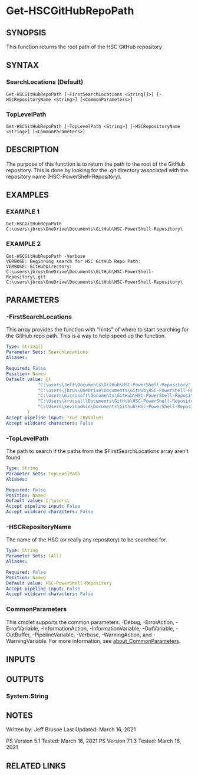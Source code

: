 # Get-HSCGitHubRepoPath

## SYNOPSIS
This function returns the root path of the HSC GitHub repository

## SYNTAX

### SearchLocations (Default)
```
Get-HSCGitHubRepoPath [-FirstSearchLocations <String[]>] [-HSCRepositoryName <String>] [<CommonParameters>]
```

### TopLevelPath
```
Get-HSCGitHubRepoPath [-TopLevelPath <String>] [-HSCRepositoryName <String>] [<CommonParameters>]
```

## DESCRIPTION
The purpose of this function is to return the path to the root of the
GitHub repository.
This is done by looking for the .git directory
associated with the repository name (HSC-PowerShell-Repository).

## EXAMPLES

### EXAMPLE 1
```
Get-HSCGitHubRepoPath
C:\users\jbrus\OneDrive\Documents\GitHub\HSC-PowerShell-Repository\
```

### EXAMPLE 2
```
Get-HSCGitHubRepoPath -Verbose
VERBOSE: Beginning search for HSC GitHub Repo Path:
VERBOSE: GitHubDirectory: C:\users\jbrus\OneDrive\Documents\GitHub\HSC-PowerShell-Repository\.git
C:\users\jbrus\OneDrive\Documents\GitHub\HSC-PowerShell-Repository\
```

## PARAMETERS

### -FirstSearchLocations
This array provides the function with "hints" of where to start searching
for the GitHub repo path.
This is a way to help speed up the function.

```yaml
Type: String[]
Parameter Sets: SearchLocations
Aliases:

Required: False
Position: Named
Default value: @(
			"C:\users\Jeff\Documents\GitHub\HSC-PowerShell-Repository",
			"C:\users\jbrus\OneDrive\Documents\GitHub\HSC-PowerShell-Repository",
			"C:\users\microsoft\Documents\GitHub\HSC-PowerShell-Repository",
			"C:\Users\krussell\Documents\GitHub\HSC-PowerShell-Repository",
			"C:\Users\kevinadmin\Documents\Github\HSC-PowerShell-Repository"
		)
Accept pipeline input: True (ByValue)
Accept wildcard characters: False
```

### -TopLevelPath
The path to search if the paths from the $FirstSearchLocations array
aren't found

```yaml
Type: String
Parameter Sets: TopLevelPath
Aliases:

Required: False
Position: Named
Default value: C:\users\
Accept pipeline input: False
Accept wildcard characters: False
```

### -HSCRepositoryName
The name of the HSC (or really any repository) to be searched for.

```yaml
Type: String
Parameter Sets: (All)
Aliases:

Required: False
Position: Named
Default value: HSC-PowerShell-Repository
Accept pipeline input: False
Accept wildcard characters: False
```

### CommonParameters
This cmdlet supports the common parameters: -Debug, -ErrorAction, -ErrorVariable, -InformationAction, -InformationVariable, -OutVariable, -OutBuffer, -PipelineVariable, -Verbose, -WarningAction, and -WarningVariable. For more information, see [about_CommonParameters](http://go.microsoft.com/fwlink/?LinkID=113216).

## INPUTS

## OUTPUTS

### System.String
## NOTES
Written by: Jeff Brusoe
Last Updated: March 16, 2021

PS Version 5.1 Tested: March 16, 2021
PS Version 7.1.3 Tested: March 16, 2021

## RELATED LINKS
